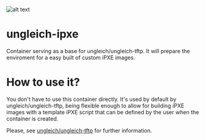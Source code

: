 ![alt text](http://www.ungleich.ch/img/logo_200x200.svg "ungleich")

# ungleich-ipxe

Container serving as a base for ungleich/ungleich-tftp. It will prepare the enviroment for a easy built of custom iPXE images.

# How to use it?

You don't have to use this container directly. It's used by default by ungleich/ungleich-tftp, being flexible enough to allow for building iPXE images with a template iPXE script that can be defined by the user when the container is created.

Please, see [ungleich/ungleich-tftp](https://hub.docker.com/r/ungleich/ungleich-tftp/) for further information.
